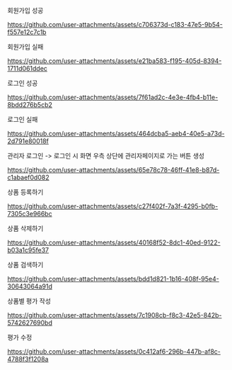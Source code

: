 회원가입 성공

https://github.com/user-attachments/assets/c706373d-c183-47e5-9b54-f557e12c7c1b

회원가입 실패

https://github.com/user-attachments/assets/e21ba583-f195-405d-8394-1711d061ddec

로그인 성공

https://github.com/user-attachments/assets/7f61ad2c-4e3e-4fb4-b11e-8bdd276b5cb2

로그인 실패

https://github.com/user-attachments/assets/464dcba5-aeb4-40e5-a73d-2d791e80018f

관리자 로그인 -> 로그인 시 화면 우측 상단에 관리자페이지로 가는 버튼 생성

https://github.com/user-attachments/assets/65e78c78-46ff-41e8-b87d-c1abaef0d082

상품 등록하기

https://github.com/user-attachments/assets/c27f402f-7a3f-4295-b0fb-7305c3e966bc

상품 삭제하기

https://github.com/user-attachments/assets/40168f52-8dc1-40ed-9122-b03a1c95fe37

상품 검색하기

https://github.com/user-attachments/assets/bdd1d821-1b16-408f-95e4-30643064a91d

상품별 평가 작성

https://github.com/user-attachments/assets/7c1908cb-f8c3-42e5-842b-5742627690bd

평가 수정

https://github.com/user-attachments/assets/0c412af6-296b-447b-af8c-4788f3f1208a

